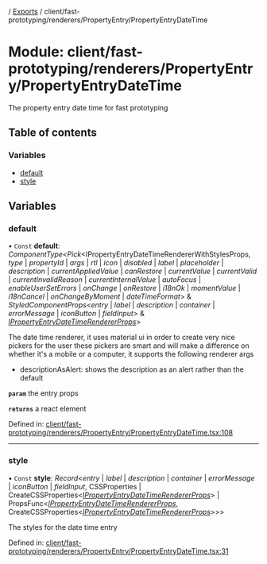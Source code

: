 [](../README.md) / [Exports](../modules.md) / client/fast-prototyping/renderers/PropertyEntry/PropertyEntryDateTime

# Module: client/fast-prototyping/renderers/PropertyEntry/PropertyEntryDateTime

The property entry date time for fast prototyping

## Table of contents

### Variables

- [default](client_fast_prototyping_renderers_propertyentry_propertyentrydatetime.md#default)
- [style](client_fast_prototyping_renderers_propertyentry_propertyentrydatetime.md#style)

## Variables

### default

• `Const` **default**: *ComponentType*<*Pick*<IPropertyEntryDateTimeRendererWithStylesProps, *type* \| *propertyId* \| *args* \| *rtl* \| *icon* \| *disabled* \| *label* \| *placeholder* \| *description* \| *currentAppliedValue* \| *canRestore* \| *currentValue* \| *currentValid* \| *currentInvalidReason* \| *currentInternalValue* \| *autoFocus* \| *enableUserSetErrors* \| *onChange* \| *onRestore* \| *i18nOk* \| *momentValue* \| *i18nCancel* \| *onChangeByMoment* \| *dateTimeFormat*\> & *StyledComponentProps*<*entry* \| *label* \| *description* \| *container* \| *errorMessage* \| *iconButton* \| *fieldInput*\> & [*IPropertyEntryDateTimeRendererProps*](../interfaces/client_internal_components_propertyentry_propertyentrydatetime.ipropertyentrydatetimerendererprops.md)\>

The date time renderer, it uses material ui in order to create very nice pickers for the user
these pickers are smart and will make a difference on whether it's a mobile or a computer,
it supports the following renderer args

- descriptionAsAlert: shows the description as an alert rather than the default

**`param`** the entry props

**`returns`** a react element

Defined in: [client/fast-prototyping/renderers/PropertyEntry/PropertyEntryDateTime.tsx:108](https://github.com/onzag/itemize/blob/11a98dec/client/fast-prototyping/renderers/PropertyEntry/PropertyEntryDateTime.tsx#L108)

___

### style

• `Const` **style**: *Record*<*entry* \| *label* \| *description* \| *container* \| *errorMessage* \| *iconButton* \| *fieldInput*, CSSProperties \| CreateCSSProperties<[*IPropertyEntryDateTimeRendererProps*](../interfaces/client_internal_components_propertyentry_propertyentrydatetime.ipropertyentrydatetimerendererprops.md)\> \| PropsFunc<[*IPropertyEntryDateTimeRendererProps*](../interfaces/client_internal_components_propertyentry_propertyentrydatetime.ipropertyentrydatetimerendererprops.md), CreateCSSProperties<[*IPropertyEntryDateTimeRendererProps*](../interfaces/client_internal_components_propertyentry_propertyentrydatetime.ipropertyentrydatetimerendererprops.md)\>\>\>

The styles for the date time entry

Defined in: [client/fast-prototyping/renderers/PropertyEntry/PropertyEntryDateTime.tsx:31](https://github.com/onzag/itemize/blob/11a98dec/client/fast-prototyping/renderers/PropertyEntry/PropertyEntryDateTime.tsx#L31)
